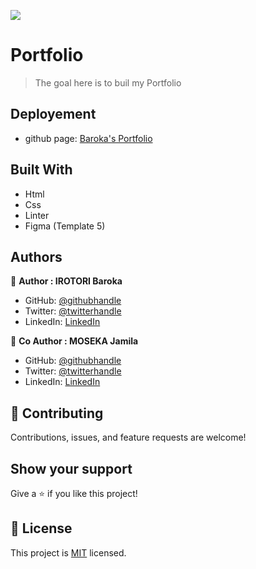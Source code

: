 ![](https://img.shields.io/badge/Microverse-blueviolet)

# Portfolio

> The goal here is to buil my Portfolio

## Deployement

- github page: [Baroka's Portfolio](https://baroka-wp.github.io/Baroka-portfolio/)

## Built With

- Html
- Css
- Linter
- Figma (Template 5)

## Authors

👤 **Author : IROTORI Baroka**

- GitHub: [@githubhandle](https://github.com/Baroka-wp)
- Twitter: [@twitterhandle](https://twitter.com/IrotoriB)
- LinkedIn: [LinkedIn](www.linkedin.com/in/baroka)

👥 **Co Author : MOSEKA Jamila**

- GitHub: [@githubhandle](https://github.com/jmoseka)
- Twitter: [@twitterhandle](https://twitter.com/mila-moseka)
- LinkedIn: [LinkedIn](https://www.linkedin.com/in/jamila-moseka/)

## 🤝 Contributing

Contributions, issues, and feature requests are welcome!

## Show your support

Give a ⭐️ if you like this project!

## 📝 License

This project is [MIT](./MIT.md) licensed.
